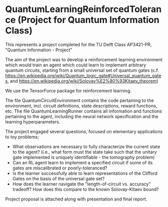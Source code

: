 # QuantumLearningReinforcedTolerance (Project for Quantum Information Class)
This represents a project completed for the TU Delft Class AP3421-PR, "Quantum Information - Project"

The aim of the project was to develop a reinforcement learning environment which would train an agent which could learn to implement arbitrary quantum circuits, starting from a small universal set of quantum gates (c.f.  https://en.wikipedia.org/wiki/Quantum_logic_gate#Universal_quantum_gates, and https://en.wikipedia.org/wiki/Solovay%E2%80%93Kitaev_theorem)

We use the TensorForce package for reinforcement learning.

The file QuantumCircuitEnvironment contains the code pertaining to the environment, incl. circuit definitions, state descriptions, reward functions, etc.
The file QuantumLearningRunner contains all information and functions pertaining to the agent, including the neural network specification and the learning hyperparameters.

The project engaged several questions, focused on elementary applications to toy problems;
- What observations are necessary to fully characterize the current state to the agent? (i.e., what form must the state take such that the unitary gate implemented is uniquely identifiable - the tomography problem)
- Can an RL agent learn to implement a specified circuit if some of its gates are miscalibrated or poorly-toleranced?
- Is the learner successfully able to learn representations of the Clifford Gates on the basis of the universal gate set?
- How does the learner navigate the "length-of-circuit vs. accuracy" tradeoff?  How does this compare to the known Solovay-Kitaev bound?

Project proposal is attached along with presentation and final report.
